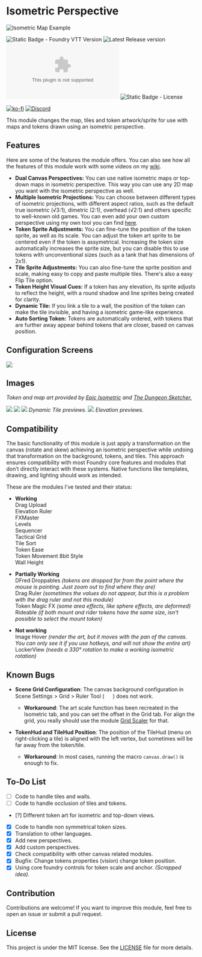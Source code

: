 # Isometric Perspective

![Isometric Map Example](https://raw.githubusercontent.com/arlosmolten/isometric-perspective/refs/heads/main/files/banner2.jpg)



![Static Badge - Foundry VTT Version](https://img.shields.io/badge/Foundry%20VTT-v11+-blue)
![Latest Release version](https://img.shields.io/github/v/release/arlosmolten/isometric-perspective?color=green)
![Downloads Latest](https://img.shields.io/github/downloads/arlosmolten/isometric-perspective/isometric-perspective.zip?color=yellow)
![Static Badge - License](https://img.shields.io/badge/license%20-%20MIT-yellow)


[![ko-fi](https://ko-fi.com/img/githubbutton_sm.svg)](https://ko-fi.com/H2H1160UID)
[![Discord](https://raw.githubusercontent.com/arlosmolten/isometric-perspective/refs/heads/main/files/discordsm.png)](https://discord.gg/64p6ZqQBNX)

This module changes the map, tiles and token artwork/sprite for use with maps and tokens drawn using an isometric perspective. 

## Features

Here are some of the features the module offers. You can also see how all the features of this module work with some videos on my [wiki](https://github.com/arlosmolten/isometric-perspective/wiki/1.-Core-Features).

- **Dual Canvas Perspectives:** You can use native isometric maps or top-down maps in isometric perspective. This way you can use any 2D map you want with the isometric perspective as well.
- **Multiple Isometric Projections:** You can choose between different types of isometric projections, with different aspect ratios, such as the default true isometric (√3:1), dimetric (2:1), overhead (√2:1) and others specific to well-known old games. You can even add your own custom perspective using my own tool you can find [here](https://arlosmolten.github.io/isometric-perspective/).
- **Token Sprite Adjustments:** You can fine-tune the position of the token sprite, as well as its scale. You can adjust the token art sprite to be centered even if the token is assymetrical. Increasing the token size automatically increases the sprite size, but you can disable this to use tokens with unconventional sizes (such as a tank that has dimensions of 2x1).
- **Tile Sprite Adjustments:** You can also fine-tune the sprite position and scale, making easy to copy and paste multiple tiles. There's also a easy Flip Tile option.
- **Token Height Visual Cues:** If a token has any elevation, its sprite adjusts to reflect the height, with a round shadow and line sprites being created for clarity.
- **Dynamic Tile:** If you link a tile to a wall, the position of the token can make the tile invisible, and having a isometric game-like experience.
- **Auto Sorting Token:** Tokens are automatically ordered, with tokens that are further away appear behind tokens that are closer, based on canvas position.

## Configuration Screens

![](https://raw.githubusercontent.com/arlosmolten/isometric-perspective/refs/heads/main/files/configuration-screens.jpg)


## Images
*Token and map art provided by [Epic Isometric](https://www.patreon.com/c/epicisometric/posts) and [The Dungeon Sketcher.](https://www.patreon.com/TheDungeonSketcher)*

![](https://raw.githubusercontent.com/arlosmolten/isometric-perspective/refs/heads/main/files/showcase-1.jpg)
![](https://raw.githubusercontent.com/arlosmolten/isometric-perspective/refs/heads/main/files/showcase-2.jpg)
![](https://raw.githubusercontent.com/arlosmolten/isometric-perspective/refs/heads/main/files/dynamictile.jpg)
*Dynamic Tile previews.*
![](https://raw.githubusercontent.com/arlosmolten/isometric-perspective/refs/heads/main/files/elevation.jpg)
*Elevation previews.*

## Compatibility
The basic functionality of this module is just apply a transformation on the canvas (rotate and skew) achieving an isometric perspective while undoing that transformation on the background, tokens, and tiles. This approach ensures compatibility with most Foundry core features and modules that don’t directly interact with these systems. Native functions like templates, drawing, and lighting should work as intended.

These are the modules I've tested and their status:

- **Working**  
Drag Upload  
Elevation Ruler  
FXMaster  
Levels  
Sequencer  
Tactical Grid  
Tile Sort  
Token Ease  
Token Movement 8bit Style  
Wall Height  

- **Partially Working**  
DFred Droppables _(tokens are dropped far from the point where the mouse is pointing. Just zoom out to find where they are)_  
Drag Ruler _(sometimes the values ​​do not appear, but this is a problem with the drag ruler and not this module)_  
Token Magic FX _(some area effects, like sphere effects, are deformed)_  
Rideable _(if both mount and rider tokens have the same size, isn't possible to select the mount token)_

- **Not working**  
Image Hover _(render the art, but it moves with the pan of the canvas. You can only see it if you use hotkeys, and will not show the entire art)_  
LockerView _(needs a 330° rotation to make a working isometric rotation)_

## Known Bugs

- **Scene Grid Configuration**: The canvas background configuration in Scene Settings > Grid > Ruler Tool ( <img src="https://raw.githubusercontent.com/FortAwesome/Font-Awesome/37eff7fa00de26db41183a3ad8ed0e9119fbc44b/svgs/solid/ruler-combined.svg" width="15" height="15"></i> ) does not work.
  - **Workaround**: The art scale function has been recreated in the Isometric tab, and you can set the offset in the Grid tab. For align the grid, you really should use the module [Grid Scaler](https://github.com/atomdmac/scaleGrid/) for that.

- **TokenHud and TileHud Position**: The position of the TileHud (menu on right-clicking a tile) is aligned with the left vertex, but sometimes will be far away from the token/tile.

  - **Workaround**: In most cases, running the macro `canvas.draw()` is enough to fix.

## To-Do List

- [ ] Code to handle tiles and walls.
- [ ] Code to handle occlusion of tiles and tokens.
- [?] Different token art for isometric and top-down views.
- [x] Code to handle non symmetrical token sizes.
- [x] Translation to other languages.
- [x] Add new perspectives.
- [x] Add custom perspectives.
- [x] Check compatibility with other canvas related modules.
- [x] Bugfix: Change tokens properties (vision) change token position.
- [x] Using core foundry controls for token scale and anchor. *(Scrapped idea).*

## Contribution

Contributions are welcome! If you want to improve this module, feel free to open an issue or submit a pull request.

## License

This project is under the MIT license. See the [LICENSE](LICENSE) file for more details.